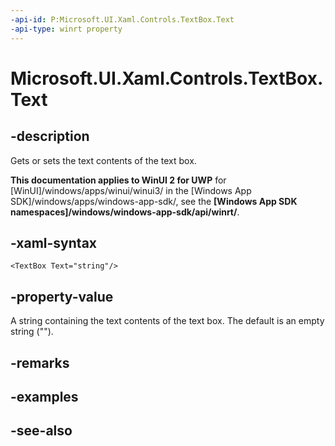 ```yaml
---
-api-id: P:Microsoft.UI.Xaml.Controls.TextBox.Text
-api-type: winrt property
---
```


<!-- Property syntax
public string Text { get;  set; }
-->

# Microsoft.UI.Xaml.Controls.TextBox.Text

## -description
Gets or sets the text contents of the text box.

**This documentation applies to WinUI 2 for UWP** for [WinUI]/windows/apps/winui/winui3/ in the [Windows App SDK]/windows/apps/windows-app-sdk/, see the **[Windows App SDK namespaces]/windows/windows-app-sdk/api/winrt/**.

## -xaml-syntax
```xaml
<TextBox Text="string"/>
```


## -property-value
A string containing the text contents of the text box. The default is an empty string ("").

## -remarks

## -examples

## -see-also
